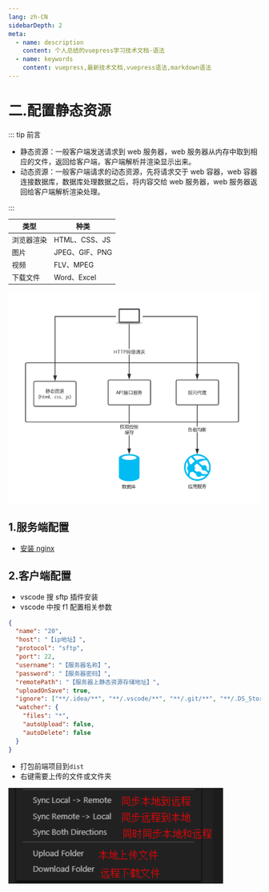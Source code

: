 ```yaml
---
lang: zh-CN
sidebarDepth: 2
meta:
  - name: description
    content: 个人总结的vuepress学习技术文档-语法
  - name: keywords
    content: vuepress,最新技术文档,vuepress语法,markdown语法
---
```


# 二.配置静态资源

::: tip 前言

- 静态资源：一般客户端发送请求到 web 服务器，web 服务器从内存中取到相应的文件，返回给客户端，客户端解析并渲染显示出来。
- 动态资源：一般客户端请求的动态资源，先将请求交于 web 容器，web 容器连接数据库，数据库处理数据之后，将内容交给 web 服务器，web 服务器返回给客户端解析渲染处理。

:::

| 类型       | 种类           |
| ---------- | -------------- |
| 浏览器渲染 | HTML、CSS、JS  |
| 图片       | JPEG、GIF、PNG |
| 视频       | FLV、MPEG      |
| 下载文件   | Word、Excel    |

![](./1.png)

## 1.服务端配置

- [安装 nginx](/base/nginx/1.config.html#_1-1-centos7-64-位)

## 2.客户端配置

- vscode 搜 sftp 插件安装
- vscode 中按 f1 配置相关参数

```json
{
  "name": "20",
  "host": "【ip地址】",
  "protocol": "sftp",
  "port": 22,
  "username": "【服务器名称】",
  "password": "【服务器密码】",
  "remotePath": "【服务器上静态资源存储地址】",
  "uploadOnSave": true,
  "ignore": ["**/.idea/**", "**/.vscode/**", "**/.git/**", "**/.DS_Store"],
  "watcher": {
    "files": "*",
    "autoUpload": false,
    "autoDelete": false
  }
}
```

- 打包前端项目到`dist`
- 右键需要上传的文件或文件夹

![](./10.png)
